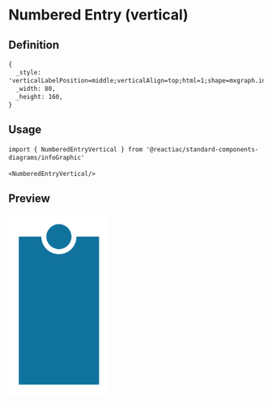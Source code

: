 # Numbered Entry (vertical)

## Definition

```
{
  _style: 'verticalLabelPosition=middle;verticalAlign=top;html=1;shape=mxgraph.infographic.numberedEntryVert;dy=25;fillColor=#10739E;strokeColor=none;fontSize=17;fontColor=#FFFFFF;align=center;labelPosition=center;spacingTop=32;fontStyle=1;whiteSpace=wrap;',
  _width: 80,
  _height: 160,
}
```

## Usage

```
import { NumberedEntryVertical } from '@reactiac/standard-components-diagrams/infoGraphic'

<NumberedEntryVertical/>
```

## Preview

<img src="./numbered-entry-vertical.png" width="200"/>
